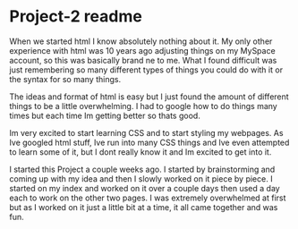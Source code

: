 # Project-2 readme

When we started html I know absolutely nothing about it.
My only other experience with html was 10 years ago adjusting things on my MySpace account, so this was basically brand ne to me.
What I found difficult was just remembering so many different types of things you could do with it or the syntax for so many things.

The ideas and format of html is easy but I just found the amount of different things to be a little overwhelming. I had to google how to do things many times but each time Im getting better so thats good.

Im very excited to start learning CSS and to start styling my webpages. As Ive googled html stuff, Ive run into many CSS things and Ive even attempted to learn some of it, but I dont really know it and Im excited to get into it.

I started this Project a couple weeks ago. I started by brainstorming and coming up with my idea and then I slowly worked on it piece by piece. I started on my index and worked on it over a couple days then used a day each to work on the other two pages. I was extremely overwhelmed at first but as I worked on it just a little bit at a time, it all came together and was fun.

